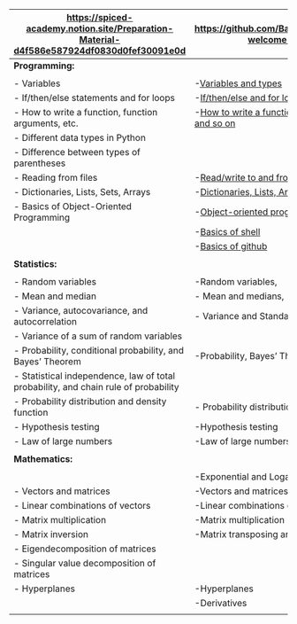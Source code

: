 | https://spiced-academy.notion.site/Preparation-Material-d4f586e587924df0830d0fef30091e0d | https://github.com/BasaJess/Neuefish_ds-welcome-package |
|------------------------------------------------------------------------|------------------------------------------------------------------------------|
|                                                                  **Programming:**|
| | |
|- Variables                                                                                    |-[Variables and types](https://github.com/BasaJess/Neuefish_ds-welcome-package/blob/main/programming/1_Python_Variables_Types.ipynb)
|- If/then/else statements and for loops                                                        |-[If/then/else and for loops](https://github.com/BasaJess/Neuefish_ds-welcome-package/blob/main/programming/2_Python_If_Else_Loops.ipynb)
|- How to write a function, function arguments, etc.                                            |-[How to write a function, function arguments and so on](https://github.com/BasaJess/Neuefish_ds-welcome-package/blob/main/programming/4_Python_Functions.ipynb)
|- Different data types in Python                                                             |
|- Difference between types of parentheses|
|- Reading from files                                                                           |-[Read/write to and from files](https://github.com/BasaJess/Neuefish_ds-welcome-package/blob/main/programming/6_Read_Write_Files.ipynb)
|- Dictionaries, Lists, Sets, Arrays                                                            |-[Dictionaries, Lists, Arrays](https://github.com/BasaJess/Neuefish_ds-welcome-package/blob/main/programming/3_Python_Lists_Sets_Dictionaries.ipynb)
|- Basics of Object-Oriented Programming                                                        |-[Object-oriented programming](https://github.com/BasaJess/Neuefish_ds-welcome-package/blob/main/programming/5_Intro_to_OOP.ipynb)
|                                                                                               |-[Basics of shell](https://swcarpentry.github.io/shell-novice/01-intro.html)
|                                                                                               |-[Basics of github](https://github.com/neuefische/ds-github-starter-course)
||
|                                                                  **Statistics:**|
||
|- Random variables                                                                             |-Random variables,
|- Mean and median                                                                              |-  Mean and medians,
|- Variance, autocovariance, and autocorrelation                                                |- Variance and Standard deviation
|- Variance of a sum of random variables|
|- Probability, conditional probability, and Bayes’ Theorem                                     |-Probability, Bayes’ Theorem,
|- Statistical independence, law of total probability, and chain rule of probability
|- Probability distribution and density function                                                 |-  Probability distribution
|- Hypothesis testing                                                                           |-Hypothesis testing
|- Law of large numbers                                                                         |-Law of large numbers
||
|**Mathematics:**|
||
|                                                                                               |-Exponential and Logarithms
|- Vectors and matrices                                                                         |-Vectors and matrices
|- Linear combinations of vectors                                                               |-Linear combinations of vectors
|- Matrix multiplication                                                                        |-Matrix multiplication
|- Matrix inversion                                                                             |-Matrix transposing and Matrix inversion
|- Eigendecomposition of matrices
|- Singular value decomposition of matrices
|- Hyperplanes                                                                                  |-Hyperplanes
|                                                                                              |-Derivatives
||
